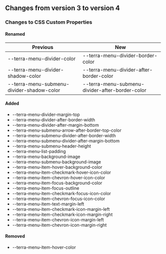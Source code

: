 
## Changes from version 3 to version 4

### Changes to CSS Custom Properties

#### Renamed
| Previous | New |
|-|-|
| --terra-menu-divider-color | --terra-menu-divider-border-color |
| --terra-menu-divider-shadow-color | --terra-menu-divider-after-border-color |
| --terra-menu-submenu-divider-shadow-color | --terra-menu-submenu-divider-after-border-color |

#### Added
* --terra-menu-divider-margin-top
* --terra-menu-divider-after-border-width
* --terra-menu-divider-after-margin-bottom
* --terra-menu-submenu-arrow-after-border-top-color
* --terra-menu-submenu-divider-after-border-width
* --terra-menu-submenu-divider-after-margin-bottom
* --terra-menu-submenu-header-height
* --terra-menu-list-padding
* --terra-menu-background-image
* --terra-menu-submenu-background-image
* --terra-menu-item-hover-background-color
* --terra-menu-item-checkmark-hover-icon-color
* --terra-menu-item-chevron-hover-icon-color
* --terra-menu-item-focus-background-color
* --terra-menu-item-focus-outline
* --terra-menu-item-checkmark-focus-icon-color
* --terra-menu-item-chevron-focus-icon-color
* --terra-menu-item-text-margin-left
* --terra-menu-item-checkmark-icon-margin-left
* --terra-menu-item-checkmark-icon-margin-right
* --terra-menu-item-chevron-icon-margin-left
* --terra-menu-item-chevron-icon-margin-right

#### Removed
* --terra-menu-item-hover-color
